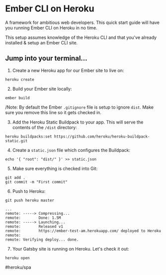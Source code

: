 # Ember CLI on Heroku
A framework for ambitious web developers.
This quick start guide will have you running Ember CLI on Heroku in no time.

This setup assumes knowledge of the Heroku CLI and that you've already installed & setup an Ember CLI site.

## Jump into your terminal...
1. Create a new Heroku app for our Ember site to live on:
```
heroku create
```

2. Build your Ember site locally:
```
ember build
```
/Note: By default the Ember `.gitignore` file is setup to ignore `dist`. Make sure you remove this line so it gets checked in.

3. Add the Heroku Static Buildpack to your app. This will serve the contents of the `/dist` directory:
```
heroku buildpacks:set https://github.com/heroku/heroku-buildpack-static.git
```

4. Create a `static.json` file which configures the Buildpack:
```
echo '{ "root": "dist/" }' >> static.json
```

5. Make sure everything is checked into Git:
```
git add .
git commit -m "First commit"
```

6. Push to Heroku:
```
git push heroku master
```

```
...
remote: -----> Compressing...
remote:        Done: 1.5M
remote: -----> Launching...
remote:        Released v1
remote:        https://ember-test-am.herokuapp.com/ deployed to Heroku
remote:
remote: Verifying deploy... done.
```

7. Your Gatsby site is running on Heroku. Let's check it out:
```
heroku open
```

#heroku/spa